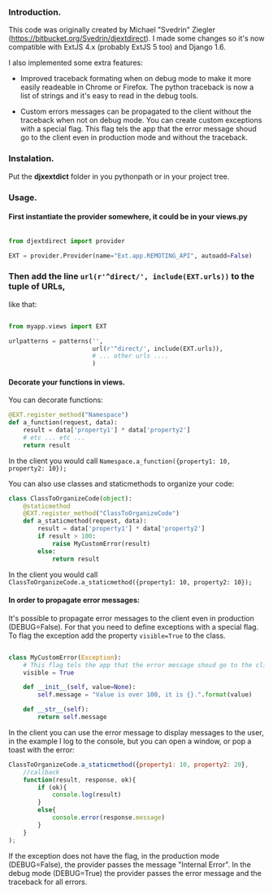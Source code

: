 
### Introduction.

This code was originally created by Michael "Svedrin" Ziegler (https://bitbucket.org/Svedrin/djextdirect).
I made some changes so it's now compatible with ExtJS 4.x (probably ExtJS 5 too) and Django 1.6.

I also implemented some extra features:

 - Improved traceback formating when on debug mode to make it more easily readeable in Chrome or Firefox.
    The python traceback is now a list of strings and it's easy to read in the debug tools.

 - Custom errors messages can be propagated to the client without the traceback when not on debug mode.
    You can create custom exceptions with a special flag. This flag tels the app that the error message shoud
    go to the client even in production mode and without the traceback.

### Instalation.

Put the **djxextdict** folder in you pythonpath or in your project tree.

### Usage.

#### First instantiate the provider somewhere, it could be in your views.py

```python

from djextdirect import provider

EXT = provider.Provider(name="Ext.app.REMOTING_API", autoadd=False)

```

### Then add the line `url(r'^direct/', include(EXT.urls))` to the tuple of URLs,
like that:

```python

from myapp.views import EXT

urlpatterns = patterns('',
                       url(r'^direct/', include(EXT.urls)),
                       # ... other urls ....
                       )
```


#### Decorate your functions in views.

You can decorate functions:

```python
@EXT.register_method("Namespace")
def a_function(request, data):
    result = data['property1'] * data['property2']
    # etc ... etc ...
    return result
```

In the client you would call `Namespace.a_function({property1: 10, property2: 10});`

You can also use classes and staticmethods to organize your code:

```python
class ClassToOrganizeCode(object):
    @staticmethod
    @EXT.register_method("ClassToOrganizeCode")
    def a_staticmethod(request, data):
        result = data['property1'] * data['property2']
        if result > 100:
            raise MyCustomError(result)
        else:
            return result
```

In the client you would call `ClassToOrganizeCode.a_staticmethod({property1: 10, property2: 10});`


#### In order to propagate error messages:

It's possible to propagate error messages to the client even in production (DEBUG=False).
For that you need to define exceptions with a special flag.
To flag the exception add the property `visible=True` to the class.

```python

class MyCustomError(Exception):
    # This flag tels the app that the error message shoud go to the client even in production moode.
    visible = True

    def __init__(self, value=None):
        self.message = "Value is over 100, it is {}.".format(value)

    def __str__(self):
        return self.message
```

In the client you can use the error message to display messages to the user, in the example I log to the
console, but you can open a window, or pop a toast with the error:

```javascript
ClassToOrganizeCode.a_staticmethod({property1: 10, property2: 20},
    //callback
    function(result, response, ok){
        if (ok){
            console.log(result)
        }
        else{
            console.error(response.message)
        }
    }
);
```

If the exception does not have the flag, in the production mode (DEBUG=False),
the provider passes the message "Internal Error".
In the debug mode (DEBUG=True) the provider passes the error message and the traceback for all errors.
